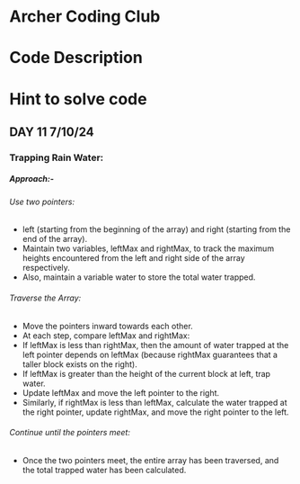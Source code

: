 # Archer Coding Club
# Code Description

# Hint to solve code

## DAY 11 7/10/24
   ### Trapping Rain Water:
  ##### Approach:-

###### Use two pointers:
- left (starting from the beginning of the array) and right (starting from the end of the array).
- Maintain two variables, leftMax and rightMax, to track the maximum heights encountered from the left and right side of the array respectively.
- Also, maintain a variable water to store the total water trapped.

###### Traverse the Array:
- Move the pointers inward towards each other.
- At each step, compare leftMax and rightMax:
- If leftMax is less than rightMax, then the amount of water trapped at the left pointer depends on leftMax (because rightMax guarantees that a taller block exists on the right).
- If leftMax is greater than the height of the current block at left, trap water.
- Update leftMax and move the left pointer to the right.
- Similarly, if rightMax is less than leftMax, calculate the water trapped at the right pointer, update rightMax, and move the right pointer to the left.

 ###### Continue until the pointers meet:

- Once the two pointers meet, the entire array has been traversed, and the total trapped water has been calculated.


